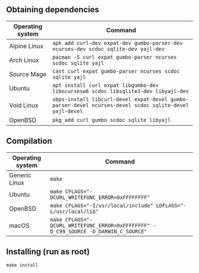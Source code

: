 ## Obtaining dependencies

| Operating system | Command                                                                                                 |
|------------------|---------------------------------------------------------------------------------------------------------|
| Alpine Linux     | `apk add curl-dev expat-dev gumbo-parser-dev ncurses-dev scdoc sqlite-dev yajl-dev`                     |
| Arch Linux       | `pacman -S curl expat gumbo-parser ncurses scdoc sqlite yajl`                                           |
| Source Mage      | `cast curl expat gumbo-parser ncurses scdoc sqlite yajl`                                                |
| Ubuntu           | `apt install curl expat libgumbo-dev libncursesw6 scdoc libsqlite3-dev libyajl-dev`                     |
| Void Linux       | `xbps-install libcurl-devel expat-devel gumbo-parser-devel ncurses-devel scdoc sqlite-devel yajl-devel` |
| OpenBSD          | `pkg_add curl gumbo scdoc sqlite libyajl`                                                               |

## Compilation

| Operating system | Command                                                                             |
|------------------|-------------------------------------------------------------------------------------|
| Generic Linux    | `make`                                                                              |
| Ubuntu           | `make CFLAGS="-DCURL_WRITEFUNC_ERROR=0xFFFFFFFF"`                                   |
| OpenBSD          | `make CFLAGS="-I/usr/local/include" LDFLAGS="-L/usr/local/lib"`                     |
| macOS            | `make CFLAGS="-DCURL_WRITEFUNC_ERROR=0xFFFFFFFF" -D_C99_SOURCE -D_DARWIN_C_SOURCE"` |

## Installing (run as root)

```
make install
```
